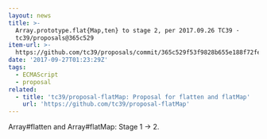 ```yaml
---
layout: news
title: >-
  Array.prototype.flat{Map,ten} to stage 2, per 2017.09.26 TC39 ·
  tc39/proposals@365c529
item-url: >-
  https://github.com/tc39/proposals/commit/365c529f53f9828b655e188f72fe2a7829816480
date: '2017-09-27T01:23:29Z'
tags:
  - ECMAScript
  - proposal
related:
  - title: 'tc39/proposal-flatMap: Proposal for flatten and flatMap'
    url: 'https://github.com/tc39/proposal-flatMap'
---
```

Array#flatten and Array#flatMap: Stage 1 -> 2.
